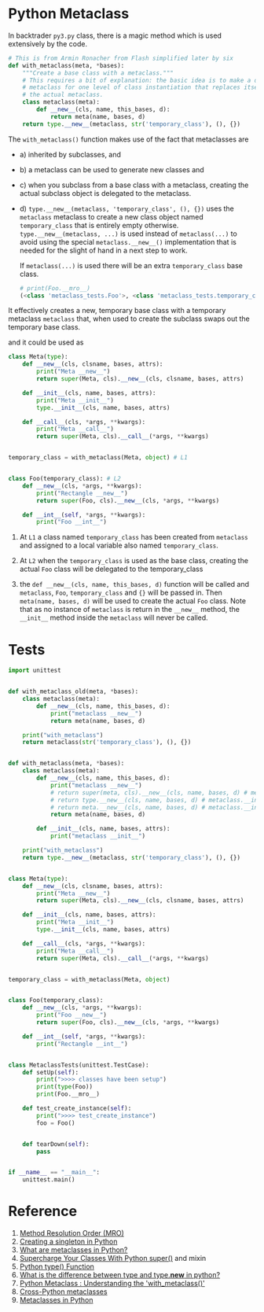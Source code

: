 Python Metaclass
====

In backtrader `py3.py` class, there is a magic method which is used extensively by the code.

```python
# This is from Armin Ronacher from Flash simplified later by six
def with_metaclass(meta, *bases):
    """Create a base class with a metaclass."""
    # This requires a bit of explanation: the basic idea is to make a dummy
    # metaclass for one level of class instantiation that replaces itself with
    # the actual metaclass.
    class metaclass(meta):
        def __new__(cls, name, this_bases, d):
            return meta(name, bases, d)
    return type.__new__(metaclass, str('temporary_class'), (), {})
```

The `with_metaclass()` function makes use of the fact that metaclasses are 

- a) inherited by subclasses, and 
- b) a metaclass can be used to generate new classes and 
- c) when you subclass from a base class with a metaclass, creating the actual subclass object is delegated to the metaclass.
- d) `type.__new__(metaclass, 'temporary_class', (), {})` uses the `metaclass` metaclass to create a new class object named `temporary_class` that is entirely empty otherwise. `type.__new__(metaclass, ...)` is used instead of `metaclass(...)` to avoid using the special `metaclass.__new__()` implementation that is needed for the slight of hand in a next step to work.

    If `metaclass(...)` is used there will be an extra `temporary_class` base class.
    ```python
    # print(Foo.__mro__)
    (<class 'metaclass_tests.Foo'>, <class 'metaclass_tests.temporary_class'>, <class 'object'>)
    ```

It effectively creates a new, temporary base class with a temporary metaclass `metaclass` that, when used to create the subclass swaps out the temporary base class.

and it could be used as 

```python
class Meta(type):
    def __new__(cls, clsname, bases, attrs):
        print("Meta __new__")
        return super(Meta, cls).__new__(cls, clsname, bases, attrs)

    def __init__(cls, name, bases, attrs):
        print("Meta __init__")
        type.__init__(cls, name, bases, attrs)

    def __call__(cls, *args, **kwargs):
        print("Meta __call__")
        return super(Meta, cls).__call__(*args, **kwargs)


temporary_class = with_metaclass(Meta, object) # L1


class Foo(temporary_class): # L2
    def __new__(cls, *args, **kwargs):
        print("Rectangle __new__")
        return super(Foo, cls).__new__(cls, *args, **kwargs)

    def __int__(self, *args, **kwargs):
        print("Foo __int__")
```

1. At `L1` a class named `temporary_class` has been created from `metaclass` and assigned to a local variable also named `temporary_class`.

2. At `L2` when the `temporary_class` is used as the base class, creating the actual `Foo` class will be delegated to the temporary_class

3. the `def __new__(cls, name, this_bases, d)` function will be called and `metaclass`, `Foo`, `temporary_class` and `{}` will be passed in. Then `meta(name, bases, d)` will be used to create the actual `Foo` class. Note that as no instance of `metaclass` is return in the `__new__` method, the `__init__` method inside the `metaclass` will never be called.

# Tests

```python
import unittest


def with_metaclass_old(meta, *bases):
    class metaclass(meta):
        def __new__(cls, name, this_bases, d):
            print("metaclass __new__")
            return meta(name, bases, d)

    print("with_metaclass")
    return metaclass(str('temporary_class'), (), {})


def with_metaclass(meta, *bases):
    class metaclass(meta):
        def __new__(cls, name, this_bases, d):
            print("metaclass __new__")
            # return super(meta, cls).__new__(cls, name, bases, d) # metaclass.__init__ being called
            # return type.__new__(cls, name, bases, d) # metaclass.__init__ being called
            # return meta.__new__(cls, name, bases, d) # metaclass.__init__ being called
            return meta(name, bases, d)

        def __init__(cls, name, bases, attrs):
            print("metaclass __init__")

    print("with_metaclass")
    return type.__new__(metaclass, str('temporary_class'), (), {})


class Meta(type):
    def __new__(cls, clsname, bases, attrs):
        print("Meta __new__")
        return super(Meta, cls).__new__(cls, clsname, bases, attrs)

    def __init__(cls, name, bases, attrs):
        print("Meta __init__")
        type.__init__(cls, name, bases, attrs)

    def __call__(cls, *args, **kwargs):
        print("Meta __call__")
        return super(Meta, cls).__call__(*args, **kwargs)


temporary_class = with_metaclass(Meta, object)


class Foo(temporary_class):
    def __new__(cls, *args, **kwargs):
        print("Foo __new__")
        return super(Foo, cls).__new__(cls, *args, **kwargs)

    def __int__(self, *args, **kwargs):
        print("Rectangle __int__")


class MetaclassTests(unittest.TestCase):
    def setUp(self):
        print(">>>> classes have been setup")
        print(type(Foo))
        print(Foo.__mro__)

    def test_create_instance(self):
        print(">>>> test_create_instance")
        foo = Foo()


    def tearDown(self):
        pass


if __name__ == "__main__":
    unittest.main()

```

# Reference
1. [Method Resolution Order (MRO)](https://stackoverflow.com/questions/3277367/how-does-pythons-super-work-with-multiple-inheritance)
2. [Creating a singleton in Python](https://stackoverflow.com/questions/6760685/creating-a-singleton-in-python)
3. [What are metaclasses in Python?](https://stackoverflow.com/questions/100003/what-are-metaclasses-in-python)
4. [Supercharge Your Classes With Python super()](https://realpython.com/python-super/) and mixin
5. [Python type() Function](https://www.digitalocean.com/community/tutorials/python-type)
6. [What is the difference between type and type.__new__ in python?](https://stackoverflow.com/questions/2608708/what-is-the-difference-between-type-and-type-new-in-python)
7. [Python Metaclass : Understanding the 'with_metaclass()'](https://stackoverflow.com/questions/18513821/python-metaclass-understanding-the-with-metaclass)
8. [Cross-Python metaclasses](https://www.zopatista.com/python/2014/03/14/cross-python-metaclasses/)
9. [Metaclasses in Python](https://www.youtube.com/watch?v=yWzMiaqnpkI)